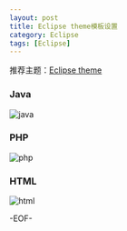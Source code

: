 ```yaml
---
layout: post
title: Eclipse theme模板设置
category: Eclipse
tags: [Eclipse]
---
```


推荐主题：[Eclipse theme](http://eclipsecolorthemes.org/?view=empty&action=download&theme=28409&type=epf)

### Java

![java](https://raw.githubusercontent.com/hellosure/hellosure.github.com/master/_image/eclipse-theme-java.png "java")

### PHP

![php](https://raw.githubusercontent.com/hellosure/hellosure.github.com/master/_image/eclipse-theme-php.png "php")

### HTML 

![html](https://raw.githubusercontent.com/hellosure/hellosure.github.com/master/_image/eclipse-theme-html.png "html")
      

-EOF-
